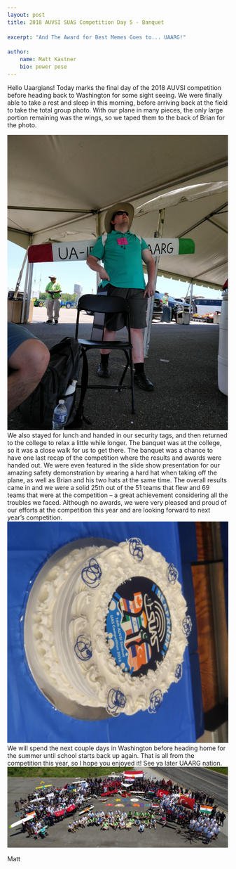 ```yaml
---
layout: post
title: 2018 AUVSI SUAS Competition Day 5 - Banquet

excerpt: "And The Award for Best Memes Goes to... UAARG!"

author:
    name: Matt Kastner
    bio: power pose
---
```

Hello Uaargians! 
Today marks the final day of the 2018 AUVSI competition before heading back to Washington for some sight seeing. We were finally able to take a rest and sleep in this morning, before arriving back at the field to take the total group photo.  With our plane in many pieces, the only large portion remaining was the wings, so we taped them to the back of Brian for the photo. 
<div class="full zoomable"><img src="/assets/images/auvsi2018/brian_the_uav.jpg" ></div>
We also stayed for lunch and handed in our security tags, and then returned to the college to relax a little while longer. The banquet was at the college, so it was a close walk for us to get there. The banquet was a chance to have one last recap of the competition where the results and awards were handed out. We were even featured in the slide show presentation for our amazing safety demonstration by wearing a hard hat when taking off the plane, as well as Brian and his two hats at the same time. The overall results came in and we were a solid 25th out of the 51 teams that flew and 69 teams that were at the competition – a great achievement considering all the troubles we faced. Although no awards, we were very pleased and proud of our efforts at the competition this year and are looking forward to next year’s competition. 
<div class="full zoomable"><img 
style="transform: rotate(90deg);"
src="/assets/images/auvsi2018/cake_cropped.jpg" ></div>
We will spend the next couple days in Washington before heading home for the summer until school starts back up again. That is all from the competition this year, so I hope you enjoyed it! See ya later UAARG nation. 

<div class="full zoomable"><img src="/assets/images/auvsi2018/everyone.jpg" ></div>

Matt
